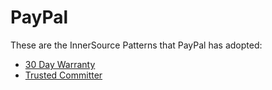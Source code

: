 # PayPal

These are the InnerSource Patterns that PayPal has adopted:

* [30 Day Warranty](../patterns/2-structured/30-day-warranty.md)
* [Trusted Committer](../patterns/2-structured/trusted-committer.md)
